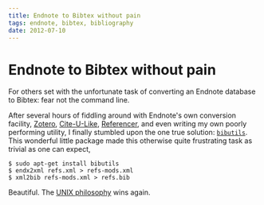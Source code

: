 ```yaml
---
title: Endnote to Bibtex without pain
tags: endnote, bibtex, bibliography
date: 2012-07-10
---
```

# Endnote to Bibtex without pain

For others set with the unfortunate task of converting an Endnote
database to Bibtex: fear not the command line.

After several hours of fiddling around with Endnote's own conversion
facility, [Zotero](http://www.zotero.org/),
[Cite-U-Like](http://www.citeulike.org/),
[Referencer](http://launchpad.net/referencer/), and even writing my
own poorly performing utility, I finally stumbled upon the one true
solution: [`bibutils`](http://bibutils.refbase.org/). This wonderful
little package made this otherwise quite frustrating task as trivial
as one can expect,

    $ sudo apt-get install bibutils
    $ endx2xml refs.xml > refs-mods.xml
    $ xml2bib refs-mods.xml > refs.bib

Beautiful. The
[UNIX philosophy](http://en.wikipedia.org/wiki/Unix_philosophy) wins
again.

